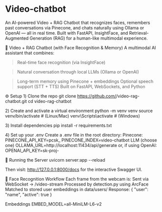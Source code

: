 # Video-chatbot
An AI-powered Video + RAG Chatbot that recognizes faces, remembers past conversations via Pinecone, and chats naturally using Ollama or OpenAI — all in real time. Built with FastAPI, InsightFace, and Retrieval-Augmented Generation (RAG) for a human-like multimodal experience.

🎥 Video + RAG Chatbot (with Face Recognition & Memory)
A multimodal AI assistant that combines:
> Real-time face recognition (via InsightFace)

> Natural conversation through local LLMs (Ollama or OpenAI)

> Long-term memory using Pinecone + embeddings
> Optional speech support (STT + TTS)
> Built on FastAPI, WebSockets, and Python

⚙️ Setup
1️) Clone the repo
git clone https://github.com/<your-username>/video-rag-chatbot.git
cd video-rag-chatbot

2️) Create and activate a virtual environment
python -m venv venv
source venv/bin/activate   # (Linux/Mac)
venv\Scripts\activate      # (Windows)

3️) Install dependencies
pip install -r requirements.txt

4️) Set up your .env
Create a .env file in the root directory:
Pinecone:
PINECONE_API_KEY=pcsk_
PINECONE_INDEX=video-chatbot
LLM (choose one)
OLLAMA_URL=http://localhost:11434/api/generate
or, if using OpenAI:
OPENAI_API_KEY=sk-proj-

🚀 Running the Server
uvicorn server:app --reload

Then visit:
http://127.0.0.1:8000/docs
for the interactive Swagger UI.


📸 Face Recognition Workflow
Each frame from the webcam is:
Sent via WebSocket → /video-stream
Processed by detection.py using ArcFace
Matched to stored user embeddings in data/users/
Response: { "user": "name", "active": true }

Embeddings
EMBED_MODEL=all-MiniLM-L6-v2
